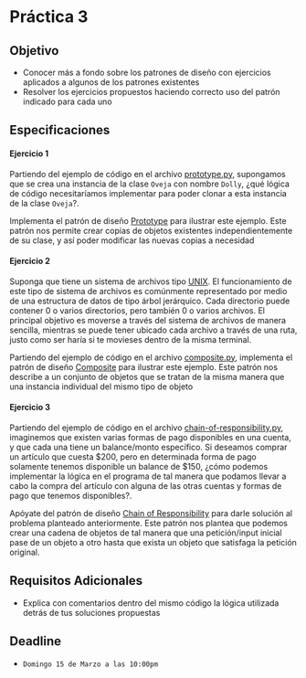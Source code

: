 # Práctica 3

## Objetivo

* Conocer más a fondo sobre los patrones de diseño con ejercicios aplicados a  algunos de los patrones existentes
* Resolver los ejercicios propuestos haciendo correcto uso del patrón indicado para cada uno

## Especificaciones

#### Ejercicio 1

Partiendo del ejemplo de código en el archivo [prototype.py](prototype.py), supongamos que se crea una instancia de la clase `Oveja`  con nombre `Dolly`, ¿qué lógica de código necesitaríamos implementar para poder clonar a esta instancia de la clase `Oveja`?.

Implementa el patrón de diseño [Prototype](https://sourcemaking.com/design_patterns/prototype) para ilustrar este ejemplo. Este patrón nos permite crear copias de objetos existentes independientemente de su clase, y así poder modificar las nuevas copias a necesidad

#### Ejercicio 2

Suponga que tiene un sistema de archivos tipo [UNIX](http://math.uprm.edu/~luis/courses/unix/images/jerarquia.gif). El funcionamiento de este tipo de sistema de archivos es comúnmente representado por medio de una estructura de datos de tipo árbol jerárquico. Cada directorio puede contener 0 o varios directorios, pero también 0 o varios archivos. El principal objetivo es moverse a través del sistema de archivos de manera sencilla, mientras se puede tener ubicado cada archivo a través de una ruta, justo como ser haría si te movieses dentro de la misma terminal.

Partiendo del ejemplo de código en el archivo [composite.py](composite.py), implementa el patrón de diseño [Composite](https://sourcemaking.com/design_patterns/composite) para ilustrar este ejemplo. Este patrón nos describe a un conjunto de objetos que se tratan de la misma manera que una instancia individual del mismo tipo de objeto

#### Ejercicio 3

Partiendo del ejemplo de código en el archivo [chain-of-responsibility.py](chain-of-responsibility.py), imaginemos que existen varias formas de pago disponibles en una cuenta, y que cada una tiene un balance/monto específico. Si deseamos comprar un artículo que cuesta $200, pero en determinada forma de pago solamente tenemos disponible un balance de $150, ¿cómo podemos implementar la lógica en el programa de tal manera que podamos llevar a cabo la compra del artículo con alguna de las otras cuentas y formas de pago que tenemos disponibles?.

Apóyate del patrón de diseño [Chain of Responsibility](https://sourcemaking.com/design_patterns/chain_of_responsibility) para darle solución al problema planteado anteriormente. Este patrón nos plantea que podemos crear una cadena de objetos de tal manera que una petición/input inicial pase de un objeto a otro hasta que exista un objeto que satisfaga la petición original.

## Requisitos Adicionales

* Explica con comentarios dentro del mismo código la lógica utilizada detrás de tus soluciones propuestas

## Deadline

* `Domingo 15 de Marzo a las 10:00pm`